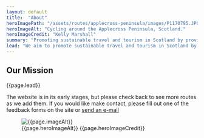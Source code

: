 ```yaml
---
layout: default
title:  "About"
heroImagePath: "/assets/routes/applecross-peninsula/images/P1170795.JPG"
heroImageAlt: "Cycling around the Applecross Peninsula, Scotland."
heroImageCredit: "Kelly Marshall"
summary: "Promoting sustainable travel and tourism in Scotland by providing inspiring scenic bicycle route information, with route stage details, GPS downloadable and printable routes and maps."
lead: "We aim to promote sustainable travel and tourism in Scotland by providing inspiring scenic bicycle route suggestions with printable  descriptions and maps and downloable GPS routes."
---
```

  <section class="text-light position-relative d-lg-flex">
      <div class="container py-5">
          <div class="row">
              <div class="col col-lg-5">
                  <h1 itemprop="name headline">Our Mission</h1>
                  <p class="lead">{{page.lead}}</p>
                  <p class="lead">The website is in its early stages, but please check back to see more routes as we add them. If you would like make contact, please fill out one of the feedback forms on the site or <a href="mailto: routecause@yahoo.com">send an e-mail</a></p>
              </div>
          </div>
      </div>
      <figure class="hero scrim d-print-none">
          <img src="{{page.heroImagePath | prepend: site.baseurl | append: '?nf_resize=smartcrop&w=500'}}" alt="{{page.imageAlt}}" loading="lazy" width="auto"/>
          <figcaption class="sr-only">
              <span>{{page.heroImageAlt}}</span>
              <span>{{page.heroImageCredit}}</span>
          </figcaption>
      </figure>
  </section>